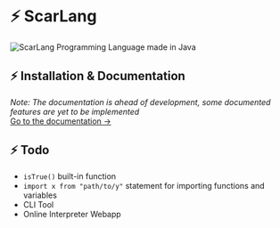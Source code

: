 # ⚡ ScarLang
![ScarLang](https://socialify.git.ci/20Koen02/ScarLang/image?description=1&font=Source%20Code%20Pro&forks=1&issues=1&language=1&logo=https%3A%2F%2Femojipedia-us.s3.dualstack.us-west-1.amazonaws.com%2Fthumbs%2F120%2Fgoogle%2F274%2Fhigh-voltage_26a1.png&owner=1&pattern=Signal&pulls=1&stargazers=1&theme=Dark)
Programming Language made in Java

## ⚡ Installation & Documentation
*Note: The documentation is ahead of development, some documented features are yet to be implemented*  
[Go to the documentation →](https://20koen02.github.io/ScarLang-Docs/)

## ⚡ Todo
- `isTrue()` built-in function
- `import x from "path/to/y"` statement for importing functions and variables
- CLI Tool
- Online Interpreter Webapp
